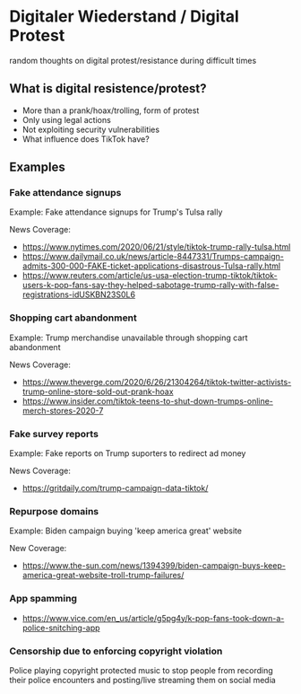 # Digitaler Wiederstand / Digital Protest
random thoughts on digital protest/resistance during difficult times

## What is digital resistence/protest?
* More than a prank/hoax/trolling, form of protest
* Only using legal actions
* Not exploiting security vulnerabilities
* What influence does TikTok have?

## Examples
### Fake attendance signups
Example: Fake attendance signups for Trump's Tulsa rally

News Coverage:
* https://www.nytimes.com/2020/06/21/style/tiktok-trump-rally-tulsa.html
* https://www.dailymail.co.uk/news/article-8447331/Trumps-campaign-admits-300-000-FAKE-ticket-applications-disastrous-Tulsa-rally.html
* https://www.reuters.com/article/us-usa-election-trump-tiktok/tiktok-users-k-pop-fans-say-they-helped-sabotage-trump-rally-with-false-registrations-idUSKBN23S0L6

### Shopping cart abandonment
Example: Trump merchandise unavailable through shopping cart abandonment

News Coverage:
* https://www.theverge.com/2020/6/26/21304264/tiktok-twitter-activists-trump-online-store-sold-out-prank-hoax
* https://www.insider.com/tiktok-teens-to-shut-down-trumps-online-merch-stores-2020-7

### Fake survey reports
Example: Fake reports on Trump suporters to redirect ad money

News Coverage:
* https://gritdaily.com/trump-campaign-data-tiktok/

### Repurpose domains
Example: Biden campaign buying 'keep america great' website

New Coverage:
* https://www.the-sun.com/news/1394399/biden-campaign-buys-keep-america-great-website-troll-trump-failures/


### App spamming
* https://www.vice.com/en_us/article/g5pg4y/k-pop-fans-took-down-a-police-snitching-app


### Censorship due to enforcing copyright violation
Police playing copyright protected music to stop people from recording their police encounters and posting/live streaming them on social media
